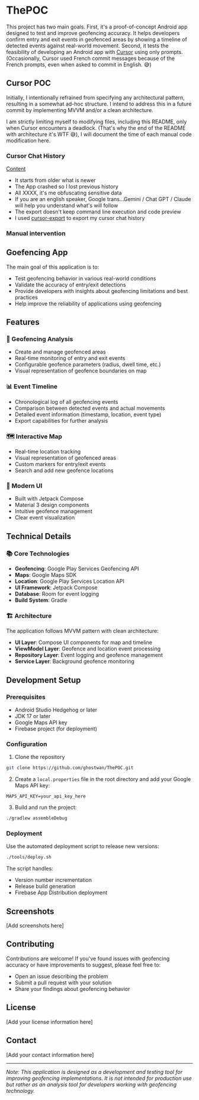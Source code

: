 # ThePOC

This project has two main goals. First, it's a proof-of-concept Android app designed to test and improve geofencing accuracy. It helps developers confirm entry and exit events in geofenced areas by showing a timeline of detected events against real-world movement. Second, it tests the feasibility of developing an Android app with [Cursor](https://www.cursor.com/) using only prompts. (Occasionally, Cursor used French commit messages because of the French prompts, even when asked to commit in English. 😅)

## Cursor POC

Initially, I intentionally refrained from specifying any architectural pattern, resulting in a somewhat ad-hoc structure. I intend to address this in a future commit by implementing MVVM and/or a clean architecture.

I am strictly limiting myself to modifying files, including this README, only when Cursor encounters a deadlock.  (That's why the end of the README with architecture it's WTF 😅), I will document the time of each manual code modification here.

### Cursor Chat History

[Content](CHAT_HISTORY.md)

- It starts from older what is  newer
- The App crashed so I lost previous history 
- All XXXX, it's me obfuscating sensitive data 
- If you are an english speaker, Google trans...Gemini / Chat GPT / Claude will help you understand what's will follow
- The export doesn't keep command line execution and code preview 
- I used [cursor-export](https://github.com/WooodHead/cursor-export) to export my cursor chat history

### Manual intervention

## Goefencing App 

The main goal of this application is to:
- Test geofencing behavior in various real-world conditions
- Validate the accuracy of entry/exit detections
- Provide developers with insights about geofencing limitations and best practices
- Help improve the reliability of applications using geofencing

## Features

### 🎯 Geofencing Analysis
- Create and manage geofenced areas
- Real-time monitoring of entry and exit events
- Configurable geofence parameters (radius, dwell time, etc.)
- Visual representation of geofence boundaries on map

### 📊 Event Timeline
- Chronological log of all geofencing events
- Comparison between detected events and actual movements
- Detailed event information (timestamp, location, event type)
- Export capabilities for further analysis

### 🗺️ Interactive Map
- Real-time location tracking
- Visual representation of geofenced areas
- Custom markers for entry/exit events
- Search and add new geofence locations

### 📱 Modern UI
- Built with Jetpack Compose
- Material 3 design components
- Intuitive geofence management
- Clear event visualization

## Technical Details

### 📚 Core Technologies
- **Geofencing**: Google Play Services Geofencing API
- **Maps**: Google Maps SDK
- **Location**: Google Play Services Location API
- **UI Framework**: Jetpack Compose
- **Database**: Room for event logging
- **Build System**: Gradle

### 🏗️ Architecture
The application follows MVVM pattern with clean architecture:
- **UI Layer**: Compose UI components for map and timeline
- **ViewModel Layer**: Geofence and location event processing
- **Repository Layer**: Event logging and geofence management
- **Service Layer**: Background geofence monitoring

## Development Setup

### Prerequisites
- Android Studio Hedgehog or later
- JDK 17 or later
- Google Maps API key
- Firebase project (for deployment)

### Configuration
1. Clone the repository
```bash
git clone https://github.com/ghostwan/ThePOC.git
```

2. Create a `local.properties` file in the root directory and add your Google Maps API key:
```properties
MAPS_API_KEY=your_api_key_here
```

3. Build and run the project:
```bash
./gradlew assembleDebug
```

### Deployment
Use the automated deployment script to release new versions:
```bash
./tools/deploy.sh
```

The script handles:
- Version number incrementation
- Release build generation
- Firebase App Distribution deployment

## Screenshots
[Add screenshots here]

<!-- Suggested screenshots:
1. Map view with geofence areas
2. Timeline of geofencing events
3. Geofence creation interface
4. Event details view
-->

## Contributing
Contributions are welcome! If you've found issues with geofencing accuracy or have improvements to suggest, please feel free to:
- Open an issue describing the problem
- Submit a pull request with your solution
- Share your findings about geofencing behavior

## License
[Add your license information here]

## Contact
[Add your contact information here]

---
*Note: This application is designed as a development and testing tool for improving geofencing implementations. It is not intended for production use but rather as an analysis tool for developers working with geofencing technology.* 